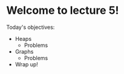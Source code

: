 # Welcome to lecture 5!

Today's objectives:
 - Heaps
    - Problems
 - Graphs
    - Problems
 - Wrap up!